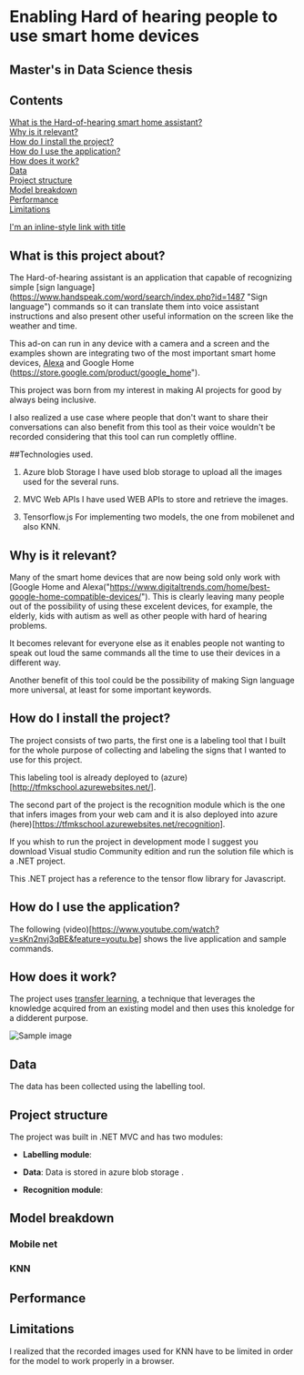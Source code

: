 # Enabling Hard of hearing people to use smart home devices 
## Master's in Data Science thesis  

## Contents
[What is the Hard-of-hearing smart home assistant?](#what-is-this-project-about?) <br>
[Why is it relevant?](#why-is-it-relevant?) <br>
[How do I install the project?](#how-do-i-install-the-project) <br>
[How do I use the application?](#how-do-i-use-the-application) <br>
[How does it work?](#how-does-it-work?) <br>
[Data](#data) <br>
[Project structure](#project-structure) <br>
[Model breakdown](#model-breakdown) <br>
[Performance](#performance) <br>
[Limitations](#limitations)

[I'm an inline-style link with title](https://www.google.com "Google's Homepage")


## What is this project about?
The Hard-of-hearing assistant is an application that capable of recognizing simple 
[sign language] (https://www.handspeak.com/word/search/index.php?id=1487 "Sign language") commands so it can translate them into voice assistant instructions and also present other useful information on the screen like the weather and time.

This ad-on can run in any device with a camera and a screen and the examples shown are integrating two of the most important smart home devices, [Alexa]("https://developer.amazon.com/en-US/alexa) and Google Home (https://store.google.com/product/google_home").

This project was born from my interest in making AI projects for good by always being inclusive. 

I also realized a use case where people that don't want to share their conversations can also benefit from this tool as their voice wouldn't be recorded considering that this tool can run completly offline.
 
##Technologies used.

1. Azure blob Storage
I have used blob storage to upload all the images used for the several runs.

2. MVC Web APIs
I have used WEB APIs to store and retrieve the images. 

3. Tensorflow.js
For implementing two models, the one from mobilenet and also KNN.


## Why is it relevant?

Many of the smart home devices that are now being sold only work with [Google Home and Alexa("https://www.digitaltrends.com/home/best-google-home-compatible-devices/"). This is clearly leaving many people out of the possibility of using these excelent devices, for example, the elderly, kids with autism as well as other people with hard of hearing problems.

It becomes relevant for everyone else as it enables people not wanting to speak out loud the same commands all the time to use their devices in a different way.

Another benefit of this tool could be the possibility of making Sign language more universal, at least for some important keywords.


## How do I install the project?

The project consists of two parts, the first one is a labeling tool that I built for the whole purpose of collecting and labeling the signs that I wanted to use for this project.

This labeling tool is already deployed to (azure)[http://tfmkschool.azurewebsites.net/].

The second part of the project is the recognition module which is the one that infers images from your web cam and it is also deployed into azure (here)[https://tfmkschool.azurewebsites.net/recognition].

If you whish to run the project in development mode I suggest you download Visual studio Community edition and run the solution file which is a .NET project.

This .NET project has a reference to the tensor flow library for Javascript.


## How do I use the application?
The following (video)[https://www.youtube.com/watch?v=sKn2nvj3qBE&feature=youtu.be] shows the live application and sample commands. 


## How does it work?

The project uses [transfer learning](https://en.wikipedia.org/wiki/Transfer_learning), a technique that leverages the knowledge acquired from an existing model and then uses this knoledge for a didderent purpose.  

![Sample image](https://tfmkschool.blob.core.windows.net/tfm/3_1637137022949233882_3f90f26a-a103-4a2d-acbd-b4afe48bd898.png)


 
## Data
The data has been collected using the labelling tool.

## Project structure
The project was built in .NET MVC and has two modules:

 - **Labelling module**: 
 
 - **Data**: Data is stored in azure blob storage .
 - **Recognition module**: 
 
## Model breakdown
### Mobile net

### KNN
## Performance

## Limitations

I realized that the recorded images used for KNN have to be limited in order for the model to work properly in a browser.

